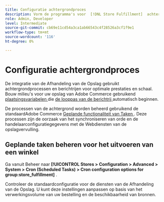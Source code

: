 ```yaml
---
title: Configuratie achtergrondproces
description: Vorm de programma's voor  [!DNL Store Fulfillment]  achtergrondprocessen die in het synchroniseren van gegevens met de uitvoeringsdiensten worden gebruikt.
role: Admin, Developer
level: Intermediate
source-git-commit: cb69e11cd54a3ca1ab66543c4f28526a3cf1f9e1
workflow-type: tm+mt
source-wordcount: '116'
ht-degree: 0%

---
```



# Configuratie achtergrondproces

De integratie van de Afhandeling van de Opslag gebruikt achtergrondprocessen en berichtrijen voor optimale prestaties en schaal. Bouw milieu&#39;s voor uw opslag van Adobe Commerce gebruikend [ plaatsingsvariabelen ](https://experienceleague.adobe.com/nl/docs/commerce-cloud-service/user-guide/configure/env/stage/variables-deploy#cron_consumers_runner) die [ de looppas van de berichtrij ](https://experienceleague.adobe.com/nl/docs/commerce-operations/configuration-guide/message-queues/message-queue-framework) automatisch beginnen.

De processen van de achtergrond worden beheerd gebruikend de standaardAdobe Commerce [ Geplande functionaliteit van Taken ](https://experienceleague.adobe.com/nl/docs/commerce-admin/systems/tools/cron). Deze processen zijn de oorzaak van het synchroniseren van orde en de handelaarconfiguratiegegevens met de Webdiensten van de opslagvervulling.

## Geplande taken beheren voor het uitvoeren van een winkel

Ga vanuit Beheer naar **[!UICONTROL Stores > Configuration > Advanced > System > Cron (Scheduled Tasks) > Cron configuration options for group:store_fulfillment]** .

Controleer de standaardconfiguratie voor de diensten van de Afhandeling van de Opslag. U kunt deze instellingen aanpassen op basis van het verwerkingsvolume van uw bestelling en de beschikbaarheid van bronnen.
